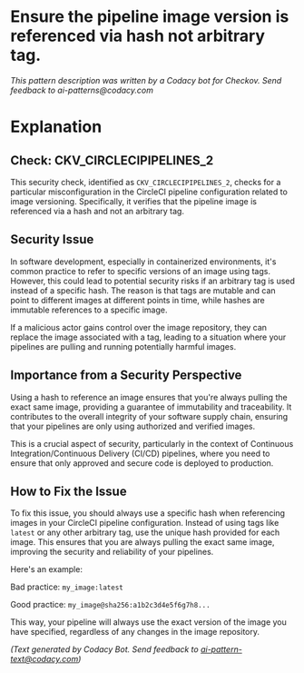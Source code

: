 # Ensure the pipeline image version is referenced via hash not arbitrary tag.

_This pattern description was written by a Codacy bot for Checkov. Send feedback to ai-patterns@codacy.com_

# Explanation

## Check: CKV_CIRCLECIPIPELINES_2

This security check, identified as `CKV_CIRCLECIPIPELINES_2`, checks for a particular misconfiguration in the CircleCI pipeline configuration related to image versioning. Specifically, it verifies that the pipeline image is referenced via a hash and not an arbitrary tag.

## Security Issue

In software development, especially in containerized environments, it's common practice to refer to specific versions of an image using tags. However, this could lead to potential security risks if an arbitrary tag is used instead of a specific hash. The reason is that tags are mutable and can point to different images at different points in time, while hashes are immutable references to a specific image. 

If a malicious actor gains control over the image repository, they can replace the image associated with a tag, leading to a situation where your pipelines are pulling and running potentially harmful images. 

## Importance from a Security Perspective

Using a hash to reference an image ensures that you're always pulling the exact same image, providing a guarantee of immutability and traceability. It contributes to the overall integrity of your software supply chain, ensuring that your pipelines are only using authorized and verified images. 

This is a crucial aspect of security, particularly in the context of Continuous Integration/Continuous Delivery (CI/CD) pipelines, where you need to ensure that only approved and secure code is deployed to production.

## How to Fix the Issue

To fix this issue, you should always use a specific hash when referencing images in your CircleCI pipeline configuration. Instead of using tags like `latest` or any other arbitrary tag, use the unique hash provided for each image. This ensures that you are always pulling the exact same image, improving the security and reliability of your pipelines.

Here's an example:

Bad practice: `my_image:latest`

Good practice: `my_image@sha256:a1b2c3d4e5f6g7h8...` 

This way, your pipeline will always use the exact version of the image you have specified, regardless of any changes in the image repository.

_(Text generated by Codacy Bot. Send feedback to ai-pattern-text@codacy.com)_
